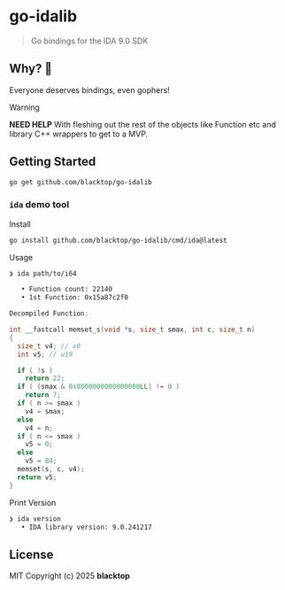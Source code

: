 # go-idalib

> Go bindings for the IDA 9.0 SDK

## Why? 🤔

Everyone deserves bindings, even gophers!

> [!WARNING]
> **NEED HELP**
> With fleshing out the rest of the objects like Function etc and library C++ wrappers to get to a MVP.


## Getting Started

```bash
go get github.com/blacktop/go-idalib
```

### `ida` demo tool

Install

```bash
go install github.com/blacktop/go-idalib/cmd/ida@latest
```

Usage

```bash
❯ ida path/to/i64
```
```bash
   • Function count: 22140
   • 1st Function: 0x15a87c2f0
```
```cpp
Decompiled Function:

int __fastcall memset_s(void *s, size_t smax, int c, size_t n)
{
  size_t v4; // x8
  int v5; // w19

  if ( !s )
    return 22;
  if ( (smax & 0x8000000000000000LL) != 0 )
    return 7;
  if ( n >= smax )
    v4 = smax;
  else
    v4 = n;
  if ( n <= smax )
    v5 = 0;
  else
    v5 = 84;
  memset(s, c, v4);
  return v5;
}
```

Print Version

```bash
❯ ida version
   • IDA library version: 9.0.241217
```

## License

MIT Copyright (c) 2025 **blacktop**